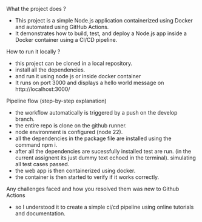 
What the project does ?

- This project is a simple Node.js application containerized using Docker and automated using GitHub Actions.  
- It demonstrates how to build, test, and deploy a Node.js app inside a Docker container using a CI/CD pipeline.

How to run it locally ?
- this project can be cloned in a local repository.
- install all the dependencies.
- and run it using node js or inside docker container
- It runs on port 3000 and displays a hello world message on http://localhost:3000/

Pipeline flow (step-by-step explanation) 
- the workflow automatically is triggered by a push on the develop branch.
- the entire repo is clone on the github runner.
- node environment is configured (node 22).
- all the dependencies in the package file are installed using the command npm i.
- after all the dependencies are sucessfully installed test are run. (in the current assignent its just dummy text echoed in the terminal).
  simulating all test cases passed.
- the web app is then containerized using docker.
- the container is then started to verify if it works correctly.

Any challenges faced and how you resolved them 
was new to Github Actions
- so I understood it to create a simple ci/cd pipeline using online tutorials and documentation.




